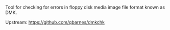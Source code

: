 Tool for checking for errors in floppy disk media image file format
known as DMK.

Upstream: https://github.com/qbarnes/dmkchk
